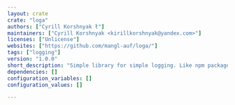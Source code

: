 ```yaml
---
layout: crate
crate: "loga"
authors: ["Cyrill Korshnyak ł"]
maintainers: ["Cyrill Korshnyak <kirillkorshnyak@yandex.com>"]
licenses: ["Unlicense"]
websites: ["https://github.com/mangl-auf/loga/"]
tags: ["logging"]
version: "1.0.0"
short_description: "Simple library for simple logging. Like npm package \"debug\", but for Ada"
dependencies: []
configuration_variables: []
configuration_values: []

---
```



